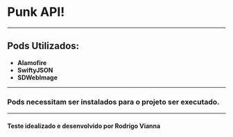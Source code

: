 <h1> Punk API! </h1>
<hr>
<h2> Pods Utilizados:  </h2>
<ul> 
  <li><b> Alamofire </b></li>
  <li><b> SwiftyJSON </b></li>
  <li><b> SDWebImage </b></li>
</ul>
<hr>
<h3>Pods necessitam ser instalados para o projeto ser executado.</h3>
<hr>
<h4> Teste idealizado e desenvolvido por Rodrigo Vianna </h4>
